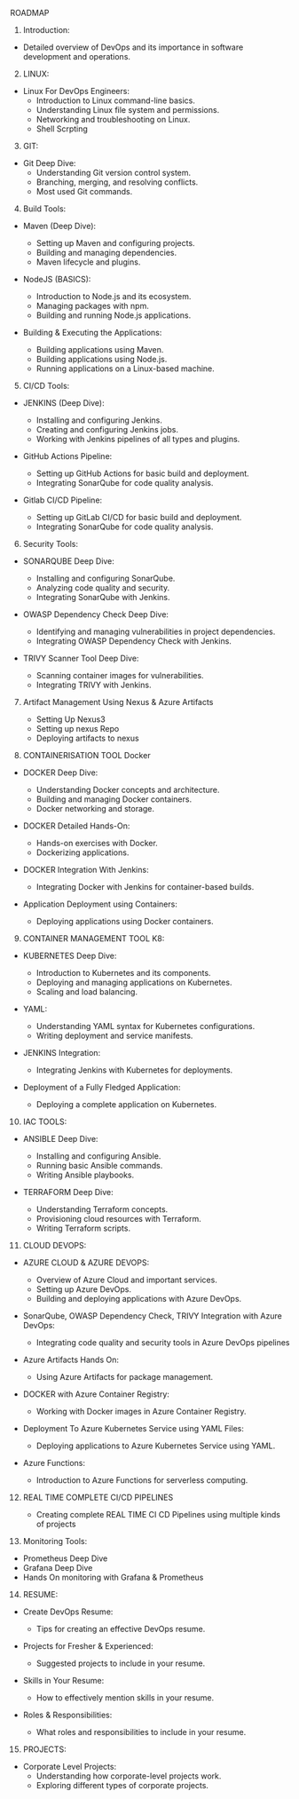 ROADMAP 

1. Introduction:
- Detailed overview of DevOps and its importance in software development and operations.   

2. LINUX:                             
- Linux For DevOps Engineers:
  - Introduction to Linux command-line basics.
  - Understanding Linux file system and permissions.
  - Networking and troubleshooting on Linux.
  - Shell Scrpting

3. GIT:                               
- Git Deep Dive:
  - Understanding Git version control system.
  - Branching, merging, and resolving conflicts.
  - Most used Git commands.

4. Build Tools:                   
- Maven (Deep Dive):
  - Setting up Maven and configuring projects.
  - Building and managing dependencies.
  - Maven lifecycle and plugins.

- NodeJS (BASICS):
  - Introduction to Node.js and its ecosystem.
  - Managing packages with npm.
  - Building and running Node.js applications.

- Building & Executing the Applications:
  - Building applications using Maven.
  - Building applications using Node.js.
  - Running applications on a Linux-based machine.

5. CI/CD Tools:                   
- JENKINS (Deep Dive):
  - Installing and configuring Jenkins.
  - Creating and configuring Jenkins jobs.
  - Working with Jenkins pipelines of all types and plugins.

- GitHub Actions Pipeline:
  - Setting up GitHub Actions for basic build and deployment.
  - Integrating SonarQube for code quality analysis.

- Gitlab CI/CD Pipeline:
  - Setting up GitLab CI/CD for basic build and deployment.
  - Integrating SonarQube for code quality analysis.

6. Security Tools:   
- SONARQUBE Deep Dive:
  - Installing and configuring SonarQube.
  - Analyzing code quality and security.
  - Integrating SonarQube with Jenkins.

- OWASP Dependency Check Deep Dive:
  - Identifying and managing vulnerabilities in project dependencies.
  - Integrating OWASP Dependency Check with Jenkins.

- TRIVY Scanner Tool Deep Dive:
  - Scanning container images for vulnerabilities.
  - Integrating TRIVY with Jenkins.
  
7. Artifact Management Using Nexus & Azure Artifacts
   - Setting Up Nexus3 
   - Setting up nexus Repo
   - Deploying artifacts to nexus 


8. CONTAINERISATION TOOL Docker
- DOCKER Deep Dive:
  - Understanding Docker concepts and architecture.
  - Building and managing Docker containers.
  - Docker networking and storage.

- DOCKER Detailed Hands-On:
  - Hands-on exercises with Docker.
  - Dockerizing applications.

- DOCKER Integration With Jenkins:
  - Integrating Docker with Jenkins for container-based builds.

- Application Deployment using Containers:
  - Deploying applications using Docker containers.

9. CONTAINER MANAGEMENT TOOL K8:          
- KUBERNETES Deep Dive:
  - Introduction to Kubernetes and its components.
  - Deploying and managing applications on Kubernetes.
  - Scaling and load balancing.

- YAML:
  - Understanding YAML syntax for Kubernetes configurations.
  - Writing deployment and service manifests.

- JENKINS Integration:
  - Integrating Jenkins with Kubernetes for deployments.

- Deployment of a Fully Fledged Application:
  - Deploying a complete application on Kubernetes.

10. IAC TOOLS:                   
- ANSIBLE Deep Dive:
  - Installing and configuring Ansible.
  - Running basic Ansible commands.
  - Writing Ansible playbooks.

- TERRAFORM Deep Dive:
  - Understanding Terraform concepts.
  - Provisioning cloud resources with Terraform.
  - Writing Terraform scripts.

11. CLOUD DEVOPS:                
- AZURE CLOUD & AZURE DEVOPS:
  - Overview of Azure Cloud and important services.
  - Setting up Azure DevOps.
  - Building and deploying applications with Azure DevOps.

- SonarQube, OWASP Dependency Check, TRIVY Integration with Azure DevOps:
  - Integrating code quality and security tools in Azure DevOps pipelines

- Azure Artifacts Hands On:
  - Using Azure Artifacts for package management.

- DOCKER with Azure Container Registry:
  - Working with Docker images in Azure Container Registry.

- Deployment To Azure Kubernetes Service using YAML Files:
  - Deploying applications to Azure Kubernetes Service using YAML.

- Azure Functions:
  - Introduction to Azure Functions for serverless computing.
  
12. REAL TIME COMPLETE CI/CD PIPELINES
	- Creating complete REAL TIME CI CD Pipelines using multiple kinds of projects
  
13. Monitoring Tools:     
 - Prometheus Deep Dive
 - Grafana Deep Dive
 - Hands On monitoring with Grafana & Prometheus


14. RESUME:              
- Create DevOps Resume:
  - Tips for creating an effective DevOps resume.

- Projects for Fresher & Experienced:        
  - Suggested projects to include in your resume.

- Skills in Your Resume:
  - How to effectively mention skills in your resume.

- Roles & Responsibilities:
  - What roles and responsibilities to include in your resume.

15. PROJECTS:     
- Corporate Level Projects:
  - Understanding how corporate-level projects work.
  - Exploring different types of corporate projects.
